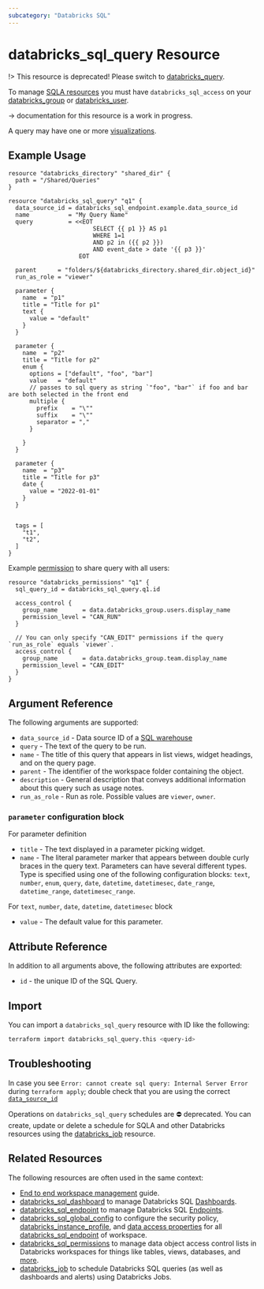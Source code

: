 ```yaml
---
subcategory: "Databricks SQL"
---
```

# databricks_sql_query Resource

!> This resource is deprecated! Please switch to [databricks_query](query.md#migrating-from-databricks_sql_query-resource).

To manage [SQLA resources](https://docs.databricks.com/sql/get-started/concepts.html) you must have `databricks_sql_access` on your [databricks_group](group.md#databricks_sql_access) or [databricks_user](user.md#databricks_sql_access).

-> documentation for this resource is a work in progress.

A query may have one or more [visualizations](sql_visualization.md).

## Example Usage

```hcl
resource "databricks_directory" "shared_dir" {
  path = "/Shared/Queries"
}

resource "databricks_sql_query" "q1" {
  data_source_id = databricks_sql_endpoint.example.data_source_id
  name           = "My Query Name"
  query          = <<EOT
                        SELECT {{ p1 }} AS p1
                        WHERE 1=1
                        AND p2 in ({{ p2 }})
                        AND event_date > date '{{ p3 }}'
                    EOT

  parent      = "folders/${databricks_directory.shared_dir.object_id}"
  run_as_role = "viewer"

  parameter {
    name  = "p1"
    title = "Title for p1"
    text {
      value = "default"
    }
  }

  parameter {
    name  = "p2"
    title = "Title for p2"
    enum {
      options = ["default", "foo", "bar"]
      value   = "default"
      // passes to sql query as string `"foo", "bar"` if foo and bar are both selected in the front end
      multiple {
        prefix    = "\""
        suffix    = "\""
        separator = ","
      }

    }
  }

  parameter {
    name  = "p3"
    title = "Title for p3"
    date {
      value = "2022-01-01"
    }
  }


  tags = [
    "t1",
    "t2",
  ]
}
```

Example [permission](permissions.md) to share query with all users:

```hcl
resource "databricks_permissions" "q1" {
  sql_query_id = databricks_sql_query.q1.id

  access_control {
    group_name       = data.databricks_group.users.display_name
    permission_level = "CAN_RUN"
  }

  // You can only specify "CAN_EDIT" permissions if the query `run_as_role` equals `viewer`.
  access_control {
    group_name       = data.databricks_group.team.display_name
    permission_level = "CAN_EDIT"
  }
}
```

## Argument Reference

The following arguments are supported:

* `data_source_id` - Data source ID of a [SQL warehouse](sql_endpoint.md)
* `query` - The text of the query to be run.
* `name` - The title of this query that appears in list views, widget headings, and on the query page.
* `parent` - The identifier of the workspace folder containing the object.
* `description` - General description that conveys additional information about this query such as usage notes.
* `run_as_role` - Run as role. Possible values are `viewer`, `owner`.

### `parameter` configuration block

For parameter definition

* `title` - The text displayed in a parameter picking widget.
* `name` - The literal parameter marker that appears between double curly braces in the query text.
Parameters can have several different types. Type is specified using one of the following configuration blocks: `text`, `number`, `enum`, `query`, `date`, `datetime`, `datetimesec`, `date_range`, `datetime_range`, `datetimesec_range`.

For `text`, `number`, `date`, `datetime`, `datetimesec` block

* `value` - The default value for this parameter.

## Attribute Reference

In addition to all arguments above, the following attributes are exported:

* `id` - the unique ID of the SQL Query.

## Import

You can import a `databricks_sql_query` resource with ID like the following:

```bash
terraform import databricks_sql_query.this <query-id>
```

## Troubleshooting

In case you see `Error: cannot create sql query: Internal Server Error` during `terraform apply`; double check that you are using the correct [`data_source_id`](sql_endpoint.md)

Operations on `databricks_sql_query` schedules are ⛔️ deprecated. You can create, update or delete a schedule for SQLA and other Databricks resources using the [databricks_job](job.md#sql_task-configuration-block) resource.

## Related Resources

The following resources are often used in the same context:

* [End to end workspace management](../guides/workspace-management.md) guide.
* [databricks_sql_dashboard](sql_dashboard.md) to manage Databricks SQL [Dashboards](https://docs.databricks.com/sql/user/dashboards/index.html).
* [databricks_sql_endpoint](sql_endpoint.md) to manage Databricks SQL [Endpoints](https://docs.databricks.com/sql/admin/sql-endpoints.html).
* [databricks_sql_global_config](sql_global_config.md) to configure the security policy, [databricks_instance_profile](instance_profile.md), and [data access properties](https://docs.databricks.com/sql/admin/data-access-configuration.html) for all [databricks_sql_endpoint](sql_endpoint.md) of workspace.
* [databricks_sql_permissions](sql_permissions.md) to manage data object access control lists in Databricks workspaces for things like tables, views, databases, and [more](https://docs.databricks.com/security/access-control/table-acls/object-privileges.html).
* [databricks_job](job.md#sql_task-configuration-block) to schedule Databricks SQL queries (as well as dashboards and alerts) using Databricks Jobs.
